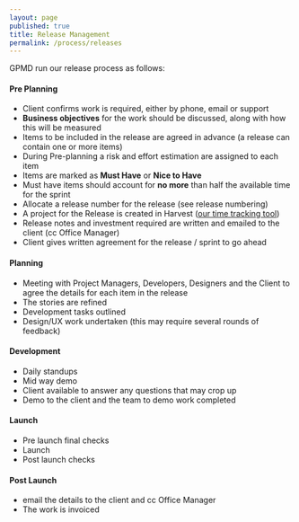```yaml
---
layout: page
published: true
title: Release Management
permalink: /process/releases
---
```


GPMD run our release process as follows:

#### Pre Planning
- Client confirms work is required, either by phone, email or support
- **Business objectives** for the work should be discussed, along with how this will be measured
- Items to be included in the release are agreed in advance (a release can contain one or more items)
- During Pre-planning a risk and effort estimation are assigned to each item
- Items are marked as **Must Have** or **Nice to Have**
- Must have items should account for **no more** than half the available time for the sprint
- Allocate a release number for the release (see release numbering)
- A project for the Release is created in Harvest ([our time tracking tool](/tools/))
- Release notes and investment required are written and emailed to the client (cc Office Manager)
- Client gives written agreement for the release / sprint to go ahead

#### Planning
- Meeting with Project Managers, Developers, Designers and the Client to agree the details for each item in the release
- The stories are refined
- Development tasks outlined
- Design/UX work undertaken (this may require several rounds of feedback)

#### Development
- Daily standups
- Mid way demo
- Client available to answer any questions that may crop up
- Demo to the client and the team to demo work completed

#### Launch
- Pre launch final checks
- Launch
- Post launch checks

#### Post Launch
- email the details to the client and cc Office Manager
- The work is invoiced